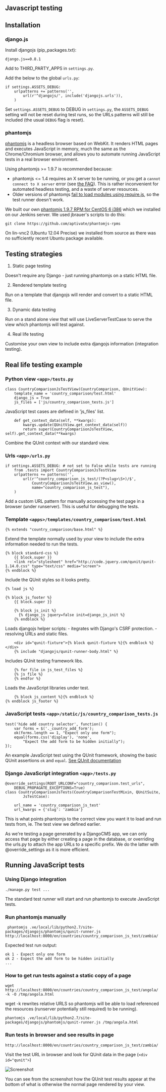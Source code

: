 Javascript testing
------------------

## Installation

### django.js

Install djangojs (pip_packages.txt):

    django.js==0.8.1

Add to THIRD_PARTY_APPS in `settings.py`.

Add the below to the global `urls.py`:

    if settings.ASSETS_DEBUG:
        urlpatterns += patterns('',
            url(r'^djangojs/', include('djangojs.urls')),
        )

Set `settings.ASSETS_DEBUG` to DEBUG in `settings.py`, the `ASSETS_DEBUG`
setting will not be reset during test runs, so the URLs patterns will still be
included (the usual `DEBUG` flag is reset).


### phantomjs

[phantomjs](http://phantomjs.org/) is a headless browser based on WebKit.
It renders HTML pages and executes JavaScript in memory, much the same as
the Chrome/Chromium browser, and allows you to automate running JavaScript
tests in a real browser environment.

Using phantomjs >= 1.9.7 is recommended because:

* phantomjs <= 1.4 requires an X server to be running, or you get a
  `cannot connect to X server` error (see [the FAQ](http://phantomjs.org/faq.html)).
  This is rather inconvenient for automated headless testing, and a waste
  of server resources.
* Older versions of phantomjs
  [fail to load modules using require.js](https://github.com/sheebz/phantom-proxy/issues/8),
  so the test runner doesn't work.

We built our own 
[phantomjs 1.9.7 RPM for CentOS 6 i386](http://rpm.aptivate.org/yum/centos/6/aptivate/i386/rpms/phantomjs-1.9.7-1.el6.i386.rpm)
which we installed on our Jenkins server. We used jbrauer's scripts to do this:

    git clone https://github.com/aptivate/phantomjs-rpms

On lin-vnc2 (Ubuntu 12.04 Precise) we installed from source as there was no
sufficiently recent Ubuntu package available.


## Testing strategies

1. Static page testing

Doesn't require any Django - just running phantomjs on a static HTML file.

2. Rendered template testing

Run on a template that djangojs will render and convert to a static HTML file.

3. Dynamic data testing

Run on a stand alone view that will use LiveServerTestCase to serve the view which
phantomjs will test against.
 
4. Real life testing

Customise your own view to include extra djangojs information (integration testing).


## Real life testing example

### Python view `<app>/tests.py`

    class CountryComparisonJsTestView(CountryComparison, QUnitView):
        template_name = 'country_comparison/test.html'
        django_js = True
        js_files = ['js/country_comparison_tests.js']

JavaScript test cases are defined in 'js_files' list.

        def get_context_data(self, **kwargs):
            kwargs.update(QUnitView.get_context_data(self))
            return super(CountryComparisonJsTestView, self).get_context_data(**kwargs)

Combine the QUnit context with our standard view.


### Urls `<app>/urls.py`

    if settings.ASSETS_DEBUG: # not set to False while tests are running
        from .tests import CountryComparisonJsTestView
        urlpatterns += patterns('',
            url(r'^country_comparison_js_test/(?P<slug>\S+)/$',
                CountryComparisonJsTestView.as_view(),
                name="country_comparison_js_test"),
        )

Add a custom URL pattern for manually accessing the test page in a browser
(under runserver). This is useful for debugging the tests.


### Template `<apps>/templates/country_comparison/test.html`

    {% extends "country_comparison/base.html" %}

Extend the template normally used by your view to include the extra information
needed to run the tests.

    {% block standard-css %}
        {{ block.super }}
        <link rel="stylesheet" href="http://code.jquery.com/qunit/qunit-1.14.0.css" type="text/css" media="screen">  
    {% endblock %}

Include the QUnit styles so it looks pretty.

    {% load js %}

    {% block js_footer %}
        {{ block.super }}

        {% block js_init %}
          {% django_js jquery=false init=django_js_init %}
        {% endblock %}

Loads djangojs helper scripts:
    - itegrates with Django's CSRF protection.
    - resolving URLs and static files.

        <div id="qunit-fixture">{% block qunit-fixture %}{% endblock %}</div>
        {% include "djangojs/qunit-runner-body.html" %}

Includes QUnit testing framework libs.


        {% for file in js_test_files %}
        {% js file %}
        {% endfor %}

Loads the JavaScript libraries under test.

        {% block js_content %}{% endblock %}
    {% endblock js_footer %}


### JavaScript tests `<app>/static/js/country_comparison_tests.js`

    test('hide add country selector', function() { 
        var forms = $('._country_add_form');
        ok(forms.length == 1, "Expect only one form");
        equal(forms.css('display'), 'none',
            "Expect the add form to be hidden initially");
    }); 

An example JavaScript test using the QUnit framework, showing the basic QUnit
assertions `ok` and `equal`. [See QUnit documentation](https://api.qunitjs.com/category/assert/)


### Django JavaScript integration `<app>/tests.py`

    @override_settings(ROOT_URLCONF="country_comparison.test_urls",
        DEBUG_PROPAGATE_EXCEPTIONS=True)
    class CountryComparisonJsTests(CountryComparisonTestMixin, QUnitSuite,
            JsTestCase):

        url_name = 'country_comparison_js_test'
        url_kwargs = {'slug': 'zambia'}

This is what points phantomjs to the correct view you want it to load and run
tests from, ie. The test view we defined earlier.

As we're testing a page generated by a DjangoCMS app, we can only access that
page by either creating a page in the database, or overriding the urls.py to
attach the app URLs to a specific prefix. We do the latter with
@override_settings as it is more efficient.


## Running JavaScript tests

### Using Django integration

    ./manage.py test ...

The standard test runner will start and run phantomjs to execute JavaScript
tests.


### Run phantomjs manually

     phantomjs .ve/local/lib/python2.7/site-packages/djangojs/phantomjs/qunit-runner.js http://localhost:8000/en/countries/country_comparison_js_test/zambia/

Expected test run output:

    ok 1 - Expect only one form
    ok 2 - Expect the add form to be hidden initially     
    ...

### How to get run tests against a static copy of a page

    wget http://localhost:8000/en/countries/country_comparison_js_test/angola/ -k -O /tmp/angola.html

wget -k rewrites relative URLS so phantomjs will be able to load referenced the
resources (runserver potentially still required) to be running).

    phantomjs .ve/local/lib/python2.7/site-packages/djangojs/phantomjs/qunit-runner.js /tmp/angola.html


### Run tests in browser and see results in page

    http://localhost:8000/en/countries/country_comparison_js_test/zambia/

Visit the test URL in browser and look for QUnit data in the page (`<div id="qunit">`)

![Screenshot](https://lh6.googleusercontent.com/U_uLLhOrVOLfkRUPYIBXqiyfbWe_WA_fXloL-kdUzAbLUmDeCCKNwz37zq5k8GzEv9JZrWIki04)

You can see from the screenshot how the QUnit test results appear at the bottom
of what is otherwise the normal page rendered by your view.
